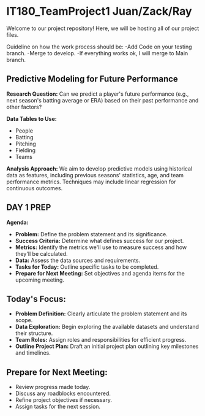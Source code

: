# IT180_TeamProject1  Juan/Zack/Ray

Welcome to our project repository! Here, we will be hosting all of our project files.

Guideline on how the work process should be: 
-Add Code on your testing branch. 
-Merge to develop.
-If everything works ok, I will merge to Main branch. 


## Predictive Modeling for Future Performance

**Research Question:** Can we predict a player's future performance (e.g., next season's batting average or ERA) based on their past performance and other factors?

**Data Tables to Use:** 
- People
- Batting
- Pitching
- Fielding
- Teams

**Analysis Approach:** 
We aim to develop predictive models using historical data as features, including previous seasons' statistics, age, and team performance metrics. Techniques may include linear regression for continuous outcomes.

## DAY 1 PREP

**Agenda:**
- **Problem:** Define the problem statement and its significance.
- **Success Criteria:** Determine what defines success for our project.
- **Metrics:** Identify the metrics we'll use to measure success and how they'll be calculated.
- **Data:** Assess the data sources and requirements.
- **Tasks for Today:** Outline specific tasks to be completed.
- **Prepare for Next Meeting:** Set objectives and agenda items for the upcoming meeting.

## Today's Focus:
- **Problem Definition:** Clearly articulate the problem statement and its scope.
- **Data Exploration:** Begin exploring the available datasets and understand their structure.
- **Team Roles:** Assign roles and responsibilities for efficient progress.
- **Outline Project Plan:** Draft an initial project plan outlining key milestones and timelines.

## Prepare for Next Meeting:
- Review progress made today.
- Discuss any roadblocks encountered.
- Refine project objectives if necessary.
- Assign tasks for the next session.


